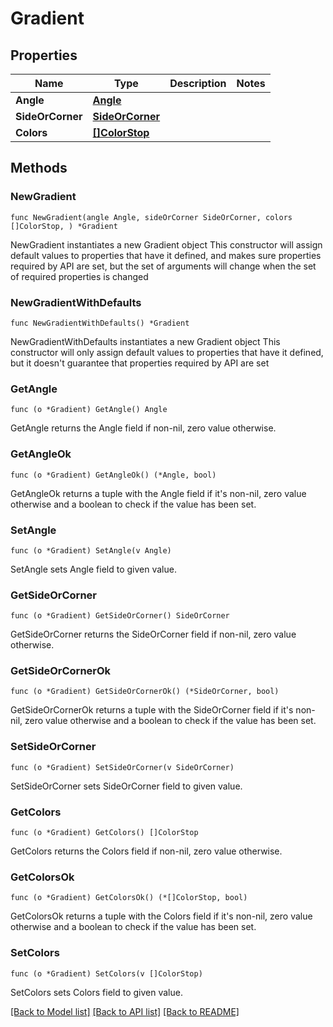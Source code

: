 # Gradient

## Properties

Name | Type | Description | Notes
------------ | ------------- | ------------- | -------------
**Angle** | [**Angle**](Angle.md) |  | 
**SideOrCorner** | [**SideOrCorner**](SideOrCorner.md) |  | 
**Colors** | [**[]ColorStop**](ColorStop.md) |  | 

## Methods

### NewGradient

`func NewGradient(angle Angle, sideOrCorner SideOrCorner, colors []ColorStop, ) *Gradient`

NewGradient instantiates a new Gradient object
This constructor will assign default values to properties that have it defined,
and makes sure properties required by API are set, but the set of arguments
will change when the set of required properties is changed

### NewGradientWithDefaults

`func NewGradientWithDefaults() *Gradient`

NewGradientWithDefaults instantiates a new Gradient object
This constructor will only assign default values to properties that have it defined,
but it doesn't guarantee that properties required by API are set

### GetAngle

`func (o *Gradient) GetAngle() Angle`

GetAngle returns the Angle field if non-nil, zero value otherwise.

### GetAngleOk

`func (o *Gradient) GetAngleOk() (*Angle, bool)`

GetAngleOk returns a tuple with the Angle field if it's non-nil, zero value otherwise
and a boolean to check if the value has been set.

### SetAngle

`func (o *Gradient) SetAngle(v Angle)`

SetAngle sets Angle field to given value.


### GetSideOrCorner

`func (o *Gradient) GetSideOrCorner() SideOrCorner`

GetSideOrCorner returns the SideOrCorner field if non-nil, zero value otherwise.

### GetSideOrCornerOk

`func (o *Gradient) GetSideOrCornerOk() (*SideOrCorner, bool)`

GetSideOrCornerOk returns a tuple with the SideOrCorner field if it's non-nil, zero value otherwise
and a boolean to check if the value has been set.

### SetSideOrCorner

`func (o *Gradient) SetSideOrCorner(v SideOrCorner)`

SetSideOrCorner sets SideOrCorner field to given value.


### GetColors

`func (o *Gradient) GetColors() []ColorStop`

GetColors returns the Colors field if non-nil, zero value otherwise.

### GetColorsOk

`func (o *Gradient) GetColorsOk() (*[]ColorStop, bool)`

GetColorsOk returns a tuple with the Colors field if it's non-nil, zero value otherwise
and a boolean to check if the value has been set.

### SetColors

`func (o *Gradient) SetColors(v []ColorStop)`

SetColors sets Colors field to given value.



[[Back to Model list]](../README.md#documentation-for-models) [[Back to API list]](../README.md#documentation-for-api-endpoints) [[Back to README]](../README.md)


